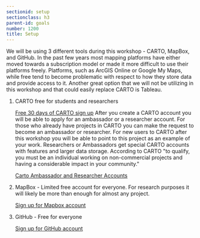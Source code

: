 ```yaml
---
sectionid: setup
sectionclass: h3
parent-id: goals
number: 1200
title: Setup
---
```

We will be using 3 different tools during this workshop - CARTO, MapBox, and GitHub. In the past few years most mapping platforms have either moved towards a subscription model or made it more difficult to use their platforms freely. Platforms, such as ArcGIS Online or Google My Maps, while free tend to become problematic with respect to how they store data and provide access to it. Another great option that we will not be utilizing in this workshop and that could easily replace CARTO is Tableau. 

1. CARTO free for students and researchers

   [Free 30 days of CARTO sign up](https://carto.com/signup/) After you create a CARTO account you will be able to apply for an ambassador or a researcher account. For those who already have projects in CARTO you can make the request to become an ambassador or researcher. For new users to CARTO after this workshop you will be able to point to this project as an example of your work. Researchers or Ambassadors get special CARTO accounts with features and larger data storage. According to CARTO "to qualify, you must be an individual working on non-commercial projects and having a considerable impact in your community."
   
   [Carto Ambassador and Researcher Accounts](https://carto.com/community/ambassadors/)


2. MapBox - Limited free account for everyone. For research purposes it will likely be more than enough for almost any project.

   [Sign up for Mapbox account](https://www.mapbox.com/signup/)


3. GitHub - Free for everyone

   [Sign up for GitHub account](https://github.com/join?source=header-home)
